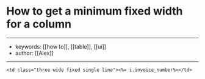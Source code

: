# How to get a minimum fixed width for a column
---
- keywords: [[how to]], [[table]], [[ui]]
- author: [[Alex]]
--- 
`<td class="three wide fixed single line"><%= i.invoice_number%></td>`